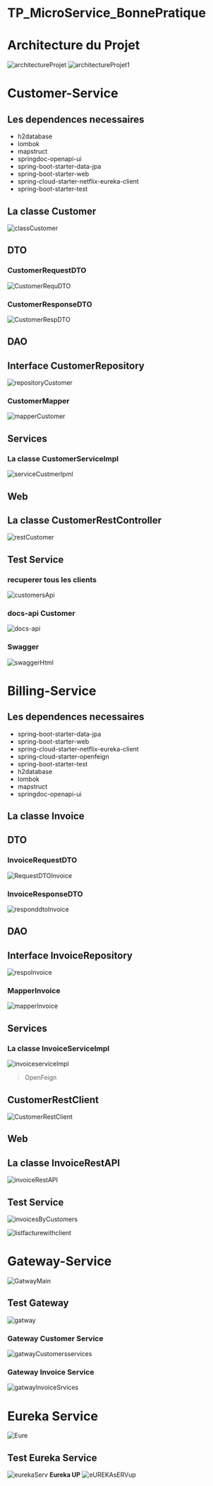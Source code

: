 # TP_MicroService_BonnePratique

# Architecture du Projet

![architectureProjet](https://user-images.githubusercontent.com/62752474/139606564-1271af13-8c9c-437f-b6c5-0b10335e6605.PNG)
![architectureProjet1](https://user-images.githubusercontent.com/62752474/139606568-f1c6e08b-32e9-40e6-b5ad-e983bc837df1.PNG)

# Customer-Service
## Les dependences necessaires
* h2database
* lombok
* mapstruct
* springdoc-openapi-ui
* spring-boot-starter-data-jpa
* spring-boot-starter-web
* spring-cloud-starter-netflix-eureka-client
* spring-boot-starter-test
## La classe Customer
![classCustomer](https://user-images.githubusercontent.com/62752474/139606813-af87f388-f85e-4a7e-a3e1-c084768010d7.PNG)
## DTO
### CustomerRequestDTO
![CustomerRequDTO](https://user-images.githubusercontent.com/62752474/139606965-11c343a9-5c36-49e7-9691-1beaa4ea9a58.PNG)

### CustomerResponseDTO   
![CustomerRespDTO](https://user-images.githubusercontent.com/62752474/139606966-e5103e68-7650-46f2-ac1a-14f4c45c698b.PNG)

## DAO
## Interface CustomerRepository
![repositoryCustomer](https://user-images.githubusercontent.com/62752474/139606817-906ba7da-b157-43ea-a39b-f9b89894c97f.PNG)

### CustomerMapper
![mapperCustomer](https://user-images.githubusercontent.com/62752474/139606816-5895a379-38d8-4fdb-9361-eeac3adbeeaa.PNG)
      
## Services
### La classe CustomerServiceImpl
![serviceCustmerIpml](https://user-images.githubusercontent.com/62752474/139606819-2bbe7b1f-f672-4aeb-91a0-9df53e2d3176.PNG)

## Web
## La classe CustomerRestController 
![restCustomer](https://user-images.githubusercontent.com/62752474/139606818-6f969657-0347-4756-b316-e49a2a9dfd39.PNG)

## Test Service
### recuperer tous les clients
![customersApi](https://user-images.githubusercontent.com/62752474/139607103-73998957-7349-478c-ac5c-73b14706d506.PNG)

### docs-api Customer
![docs-api](https://user-images.githubusercontent.com/62752474/139607105-86d6b072-5ae0-4504-9886-1f9cd2d24756.PNG)

### Swagger
![swaggerHtml](https://user-images.githubusercontent.com/62752474/139607107-89353b89-def4-4031-a0f4-e470e646a131.PNG)


# Billing-Service
## Les dependences necessaires
* spring-boot-starter-data-jpa
* spring-boot-starter-web
* spring-cloud-starter-netflix-eureka-client
* spring-cloud-starter-openfeign
* spring-boot-starter-test
* h2database
* lombok
* mapstruct
* springdoc-openapi-ui
## La classe Invoice
## DTO
### InvoiceRequestDTO
![RequestDTOInvoice](https://user-images.githubusercontent.com/62752474/139607304-d305c6b3-9614-4553-b943-d7e7f3a152d0.PNG)

### InvoiceResponseDTO   
![responddtoInvoice](https://user-images.githubusercontent.com/62752474/139607307-b5f992b6-959f-49ae-98be-de0c88ded7d8.PNG)

## DAO
## Interface InvoiceRepository
![respoInvoice](https://user-images.githubusercontent.com/62752474/139607305-4bf5b5d7-d129-4ed4-81f9-14e014fc0d93.PNG)

### MapperInvoice
![mapperInvoice](https://user-images.githubusercontent.com/62752474/139607303-f1632e0b-2d57-4e51-a489-87a78d96045e.PNG)
      
## Services
### La classe InvoiceServiceImpl
![invoiceserviceImpl](https://user-images.githubusercontent.com/62752474/139607300-a3838944-4cab-448d-90c3-b8fa4837d96a.PNG)
> OpenFeign 
## CustomerRestClient
![CustomerRestClient](https://user-images.githubusercontent.com/62752474/139607297-5e85712d-04ef-492c-9297-43d4230446b2.PNG)

## Web
## La classe InvoiceRestAPI 
![invoiceRestAPI](https://user-images.githubusercontent.com/62752474/139607298-01de78b2-2dba-47d8-a3ff-944f654348b0.PNG)

## Test Service
![invoicesByCustomers](https://user-images.githubusercontent.com/62752474/139607460-82589d0e-338f-4f04-a263-bf8ce6bc49b8.PNG)

![listfacturewithclient](https://user-images.githubusercontent.com/62752474/139607462-7945a68e-3d4e-44bf-aebf-f8421b908e9c.PNG)

# Gateway-Service

![GatwayMain](https://user-images.githubusercontent.com/62752474/139607627-ab736759-70bd-4764-8383-db0087eb93a6.PNG)
## Test Gateway
![gatway](https://user-images.githubusercontent.com/62752474/139607623-6d25f954-fa8b-492f-992b-ecef40699abe.PNG)

### Gateway Customer Service
![gatwayCustomersservices](https://user-images.githubusercontent.com/62752474/139607625-cc8f4baf-2db8-4d99-9b9b-a7bc80273456.PNG)

### Gateway Invoice Service

![gatwayInvoiceSrvices](https://user-images.githubusercontent.com/62752474/139607626-244ec178-800c-4a71-acb9-749669e754de.PNG)

# Eureka Service 
![Eure](https://user-images.githubusercontent.com/62752474/139607767-66ad76ff-9334-489c-9ec1-e863d8c55a7a.PNG)
## Test Eureka Service 
![eurekaServ](https://user-images.githubusercontent.com/62752474/139607769-6f9781ee-c2dd-41e9-a455-1c40a40191c6.PNG)
**Eureka UP** 
![eUREKAsERVup](https://user-images.githubusercontent.com/62752474/139607770-d63163a9-6603-4832-8e03-1055cc0822a4.PNG)

